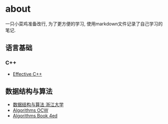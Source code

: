 # about

一只小菜鸡准备改行, 为了更方便的学习, 使用markdown文件记录了自己学习的笔记.

## 语言基础
### C++
* [Effective C++](C++/EffectiveCPP/EffectiveCPlusPlus.md)

## 数据结构与算法

* [数据结构与算法 浙江大学](Algorithms/DataStructure-ZJU/DataStructure.md)
* [Algorithms OCW](Algorithms/Alogrithm4ed/AlgorithmOCW.md)
* [Algorithms Book 4ed](Algorithms/Alogrithm4ed/Algorithm4ed.md)